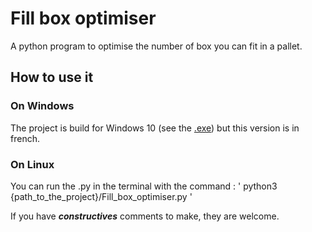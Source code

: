 # Fill box optimiser

A python program to optimise the number of box you can fit in a pallet.

## How to use it

### On Windows

The project is build for Windows 10 (see the [.exe](Fill_box_optimiser_v1.4.exe)) but this version is in french.

### On Linux

You can run the .py in the terminal with the command :
' python3 {path_to_the_project}/Fill_box_optimiser.py '

If you have ***constructives*** comments to make, they are welcome.
